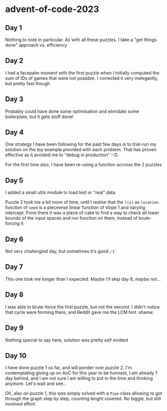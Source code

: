 # advent-of-code-2023

## Day 1
Nothing to note in particular. As with all these puzzles, I take a "get things done" approach vs. efficiency

## Day 2
I had a facepalm moment with the first puzzle when I initially computed the sum of IDs of games that were not possible. I corrected it very inelegantly, but pretty fast though 

## Day 3
Probably could have done some optimisation and elimidate some boilerplate, but it gets stuff done!

## Day 4
One strategy I have been following for the past few days is to trial-run my solution on the toy example provided with each problem. That has proven effective as it avoided me to "debug in production" :-D.

For the first time also, I have been re-using a function accross the 2 puzzles

## Day 5
I added a small utils module to load test or "real" data

Puzzle 2 took me a bit more of time, until I realise that the `l(s)` as `location` function of `seed` is a piecewise linear function of slope 1 and varying intercept. From there it was a piece of cake to find a way to check all lower bounds of the input spaces and run function on them, instead of brute-forcing it

## Day 6
Not very challengind day, but sometimes it's good ;-)

## Day 7
This one took me longer than I expected. Maybe I'll skip day 8, maybe not...

## Day 8
I was able to brute-force the first puzzle, but not the second. I didn't notice that cycle were forming there, and Reddit gave me the LCM hint :shame:

## Day 9
Nothing special to say here, solution was pretty self evident

## Day 10
I have done puzzle 1 so far, and will ponder over puzzle 2. I'm contemplating giving up on AoC for this year to be honnest, I am already 1 day behind, and I am not sure I am willing to put in the time and thinking anymore. Let's wait and see...

Oh, also on puzzle 1, this was simply solved with a `Pipe` class allowing to got through the graph step by step, counting lenght covered. No biggie, but still involved effort. 